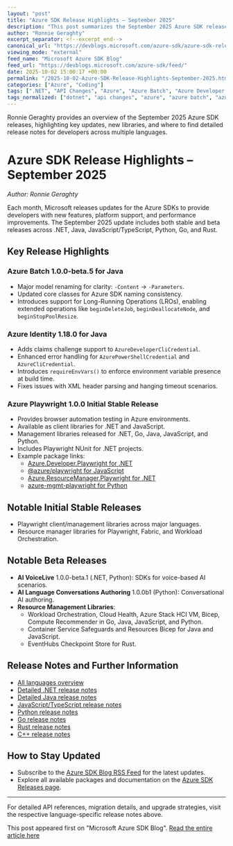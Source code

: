 ```yaml
---
layout: "post"
title: "Azure SDK Release Highlights – September 2025"
description: "This post summarizes the September 2025 Azure SDK releases, covering new stable and beta client and management libraries, major updates like Azure Batch and Azure Identity for Java, the stable rollout of Azure Playwright for multiple languages, as well as AI and orchestration SDK previews. Includes links to detailed release notes for .NET, Java, Python, JavaScript, Go, and Rust developers."
author: "Ronnie Geraghty"
excerpt_separator: <!--excerpt_end-->
canonical_url: "https://devblogs.microsoft.com/azure-sdk/azure-sdk-release-september-2025/"
viewing_mode: "external"
feed_name: "Microsoft Azure SDK Blog"
feed_url: "https://devblogs.microsoft.com/azure-sdk/feed/"
date: 2025-10-02 15:00:17 +00:00
permalink: "/2025-10-02-Azure-SDK-Release-Highlights-September-2025.html"
categories: ["Azure", "Coding"]
tags: [".NET", "API Changes", "Azure", "Azure Batch", "Azure Developer Tools", "Azure Identity", "Azure Playwright", "Azure SDK", "Beta Release", "Client Libraries", "Coding", "Go", "Java", "JavaScript", "Long Running Operations", "Management Libraries", "News", "Python", "Resource Management", "Rust", "SDK", "SDK Release", "Stable Release"]
tags_normalized: ["dotnet", "api changes", "azure", "azure batch", "azure developer tools", "azure identity", "azure playwright", "azure sdk", "beta release", "client libraries", "coding", "go", "java", "javascript", "long running operations", "management libraries", "news", "python", "resource management", "rust", "sdk", "sdk release", "stable release"]
---
```


Ronnie Geraghty provides an overview of the September 2025 Azure SDK releases, highlighting key updates, new libraries, and where to find detailed release notes for developers across multiple languages.<!--excerpt_end-->

# Azure SDK Release Highlights – September 2025

_Author: Ronnie Geraghty_

Each month, Microsoft releases updates for the Azure SDKs to provide developers with new features, platform support, and performance improvements. The September 2025 update includes both stable and beta releases across .NET, Java, JavaScript/TypeScript, Python, Go, and Rust.

## Key Release Highlights

### Azure Batch 1.0.0-beta.5 for Java

- Major model renaming for clarity: `-Content` → `-Parameters`.
- Updated core classes for Azure SDK naming consistency.
- Introduces support for Long-Running Operations (LROs), enabling extended operations like `beginDeleteJob`, `beginDeallocateNode`, and `beginStopPoolResize`.

### Azure Identity 1.18.0 for Java

- Adds claims challenge support to `AzureDeveloperCliCredential`.
- Enhanced error handling for `AzurePowerShellCredential` and `AzureCliCredential`.
- Introduces `requireEnvVars()` to enforce environment variable presence at build time.
- Fixes issues with XML header parsing and hanging timeout scenarios.

### Azure Playwright 1.0.0 Initial Stable Release

- Provides browser automation testing in Azure environments.
- Available as client libraries for .NET and JavaScript.
- Management libraries released for .NET, Go, Java, JavaScript, and Python.
- Includes Playwright NUnit for .NET projects.
- Example package links:
    - [Azure.Developer.Playwright for .NET](https://www.nuget.org/packages/Azure.Developer.Playwright/1.0.0)
    - [@azure/playwright for JavaScript](https://www.npmjs.com/package/@azure/playwright/v/1.0.0)
    - [Azure.ResourceManager.Playwright for .NET](https://www.nuget.org/packages/Azure.ResourceManager.Playwright/1.0.0)
    - [azure-mgmt-playwright for Python](https://pypi.org/project/azure-mgmt-playwright/1.0.0/)

## Notable Initial Stable Releases

- Playwright client/management libraries across major languages.
- Resource manager libraries for Playwright, Fabric, and Workload Orchestration.

## Notable Beta Releases

- **AI VoiceLive** 1.0.0-beta.1 (.NET, Python): SDKs for voice-based AI scenarios.
- **AI Language Conversations Authoring** 1.0.0b1 (Python): Conversational AI authoring.
- **Resource Management Libraries**:
    - Workload Orchestration, Cloud Health, Azure Stack HCI VM, Bicep, Compute Recommender in Go, Java, JavaScript, and Python.
    - Container Service Safeguards and Resources Bicep for Java and JavaScript.
    - EventHubs Checkpoint Store for Rust.

## Release Notes and Further Information

- [All languages overview](https://azure.github.io/azure-sdk/releases/2025-09/index.html)
- [Detailed .NET release notes](https://azure.github.io/azure-sdk/releases/2025-09/dotnet.html)
- [Detailed Java release notes](https://azure.github.io/azure-sdk/releases/2025-09/java.html)
- [JavaScript/TypeScript release notes](https://azure.github.io/azure-sdk/releases/2025-09/js.html)
- [Python release notes](https://azure.github.io/azure-sdk/releases/2025-09/python.html)
- [Go release notes](https://azure.github.io/azure-sdk/releases/2025-09/go.html)
- [Rust release notes](https://azure.github.io/azure-sdk/releases/2025-09/rust.html)
- [C++ release notes](https://azure.github.io/azure-sdk/releases/2025-09/cpp.html)

## How to Stay Updated

- Subscribe to the [Azure SDK Blog RSS Feed](https://devblogs.microsoft.com/azure-sdk/feed/) for the latest updates.
- Explore all available packages and documentation on the [Azure SDK Releases page](https://aka.ms/azsdk/releases).

---

For detailed API references, migration details, and upgrade strategies, visit the respective language-specific release notes above.

This post appeared first on "Microsoft Azure SDK Blog". [Read the entire article here](https://devblogs.microsoft.com/azure-sdk/azure-sdk-release-september-2025/)
